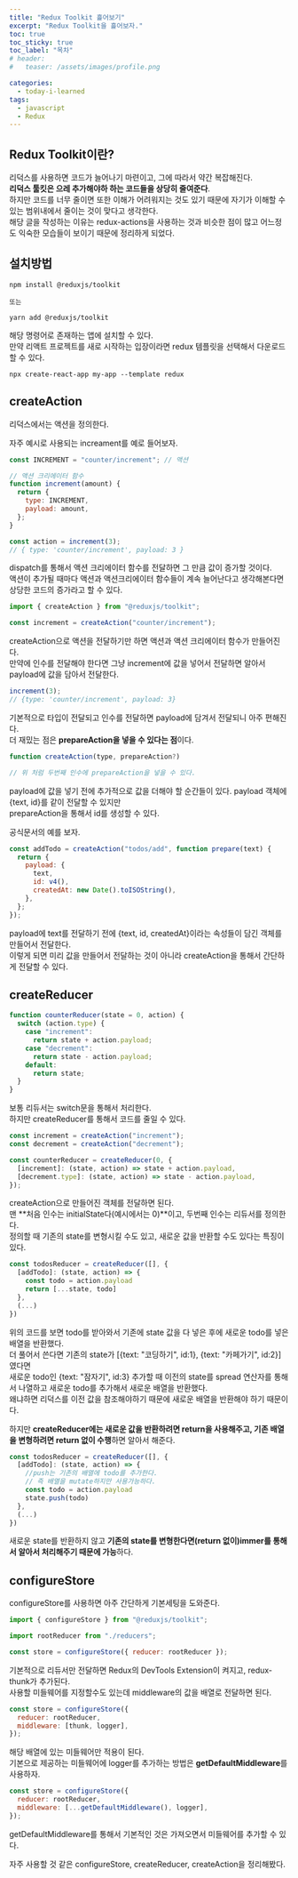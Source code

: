 ```yaml
---
title: "Redux Toolkit 흝어보기"
excerpt: "Redux Toolkit을 흝어보자."
toc: true
toc_sticky: true
toc_label: "목차"
# header:
#   teaser: /assets/images/profile.png

categories:
  - today-i-learned
tags:
  - javascript
  - Redux
---
```


## Redux Toolkit이란?

리덕스를 사용하면 코드가 늘어나기 마련이고, 그에 따라서 약간 복잡해진다.  
**리덕스 툴킷은 으레 추가해야하 하는 코드들을 상당히 줄여준다**.  
하지만 코드를 너무 줄이면 또한 이해가 어려워지는 것도 있기 때문에 자기가 이해할 수 있는 범위내에서 줄이는 것이 맞다고 생각한다.  
해당 글을 작성하는 이유는 redux-actions을 사용하는 것과 비슷한 점이 많고 어느정도 익숙한 모습들이 보이기 때문에 정리하게 되었다.

## 설치방법

```
npm install @reduxjs/toolkit

또는

yarn add @reduxjs/toolkit
```

해당 명령어로 존재하는 앱에 설치할 수 있다.  
만약 리액트 프로젝트를 새로 시작하는 입장이라면 redux 템플릿을 선택해서 다운로드 할 수 있다.

```
npx create-react-app my-app --template redux
```

## createAction

리덕스에서는 액션을 정의한다.

자주 예시로 사용되는 increament를 예로 들어보자.

```js
const INCREMENT = "counter/increment"; // 액션

// 액션 크리에이터 함수
function increment(amount) {
  return {
    type: INCREMENT,
    payload: amount,
  };
}

const action = increment(3);
// { type: 'counter/increment', payload: 3 }
```

dispatch를 통해서 액션 크리에이터 함수를 전달하면 그 만큼 값이 증가할 것이다.  
액션이 추가될 때마다 액션과 액션크리에이터 함수들이 계속 늘어난다고 생각해본다면 상당한 코드의 증가라고 할 수 있다.

```js
import { createAction } from "@reduxjs/toolkit";

const increment = createAction("counter/increment");
```

createAction으로 액션을 전달하기만 하면 액션과 액션 크리에이터 함수가 만들어진다.  
만약에 인수를 전달해야 한다면 그냥 increment에 값을 넣어서 전달하면 알아서 payload에 값을 담아서 전달한다.

```js
increment(3);
// {type: 'counter/increment', payload: 3}
```

기본적으로 타입이 전달되고 인수를 전달하면 payload에 담겨서 전달되니 아주 편해진다.  
더 재밌는 점은 **prepareAction을 넣을 수 있다는 점**이다.

```js
function createAction(type, prepareAction?)

// 위 처럼 두번째 인수에 prepareAction을 넣을 수 있다.
```

payload에 값을 넣기 전에 추가적으로 값을 더해야 할 순간들이 있다. payload 객체에 {text, id}를 같이 전달할 수 있지만  
prepareAction을 통해서 id를 생성할 수 있다.

공식문서의 예를 보자.

```js
const addTodo = createAction("todos/add", function prepare(text) {
  return {
    payload: {
      text,
      id: v4(),
      createdAt: new Date().toISOString(),
    },
  };
});
```

payload에 text를 전달하기 전에 {text, id, createdAt}이라는 속성들이 담긴 객체를 만들어서 전달한다.  
이렇게 되면 미리 값을 만들어서 전달하는 것이 아니라 createAction을 통해서 간단하게 전달할 수 있다.

## createReducer

```js
function counterReducer(state = 0, action) {
  switch (action.type) {
    case "increment":
      return state + action.payload;
    case "decrement":
      return state - action.payload;
    default:
      return state;
  }
}
```

보통 리듀서는 switch문을 통해서 처리한다.  
하지만 createReducer를 통해서 코드를 줄일 수 있다.

```js
const increment = createAction("increment");
const decrement = createAction("decrement");

const counterReducer = createReducer(0, {
  [increment]: (state, action) => state + action.payload,
  [decrement.type]: (state, action) => state - action.payload,
});
```

createAction으로 만들어진 객체를 전달하면 된다.  
맨 **처음 인수는 initialState다(예시에서는 0)**이고, 두번째 인수는 리듀서를 정의한다.  
정의할 때 기존의 state를 변형시킬 수도 있고, 새로운 값을 반환할 수도 있다는 특징이 있다.

```js
const todosReducer = createReducer([], {
  [addTodo]: (state, action) => {
    const todo = action.payload
    return [...state, todo]
  },
  (...)
})
```

위의 코드를 보면 todo를 받아와서 기존에 state 값을 다 넣은 후에 새로운 todo를 넣은 배열을 반환했다.  
더 풀어서 쓴다면 기존의 state가 [{text: "코딩하기", id:1}, {text: "카페가기", id:2}] 였다면  
새로운 todo인 {text: "잠자기", id:3} 추가할 때 이전의 state를 spread 연산자를 통해서 나열하고 새로운 todo를 추가해서 새로운 배열을 반환했다.  
왜냐하면 리덕스를 이전 값을 참조해야하기 때문에 새로운 배열을 반환해야 하기 때문이다.

하지만 **createReducer에는 새로운 값을 반환하려면 return을 사용해주고, 기존 배열을 변형하려면 return 없이 수행**하면 알아서 해준다.

```js
const todosReducer = createReducer([], {
  [addTodo]: (state, action) => {
    //push는 기존의 배열에 todo를 추가한다.
    // 즉 배열을 mutate하지만 사용가능하다.
    const todo = action.payload
    state.push(todo)
  },
  (...)
})
```

새로운 state를 반환하지 않고 **기존의 state를 변형한다면(return 없이)immer를 통해서 알아서 처리해주기 때문에 가능**하다.

## configureStore

configureStore를 사용하면 아주 간단하게 기본세팅을 도와준다.

```js
import { configureStore } from "@reduxjs/toolkit";

import rootReducer from "./reducers";

const store = configureStore({ reducer: rootReducer });
```

기본적으로 리듀서만 전달하면 Redux의 DevTools Extension이 켜지고, redux-thunk가 추가된다.  
사용할 미들웨어를 지정할수도 있는데 middleware의 값을 배열로 전달하면 된다.

```js
const store = configureStore({
  reducer: rootReducer,
  middleware: [thunk, logger],
});
```

해당 배열에 있는 미들웨어만 적용이 된다.  
기본으로 제공하는 미들웨어에 logger를 추가하는 방법은 **getDefaultMiddleware**를 사용하자.

```js
const store = configureStore({
  reducer: rootReducer,
  middleware: [...getDefaultMiddleware(), logger],
});
```

getDefaultMiddleware를 통해서 기본적인 것은 가져오면서 미들웨어를 추가할 수 있다.

자주 사용할 것 같은 configureStore, createReducer, createAction을 정리해봤다.

